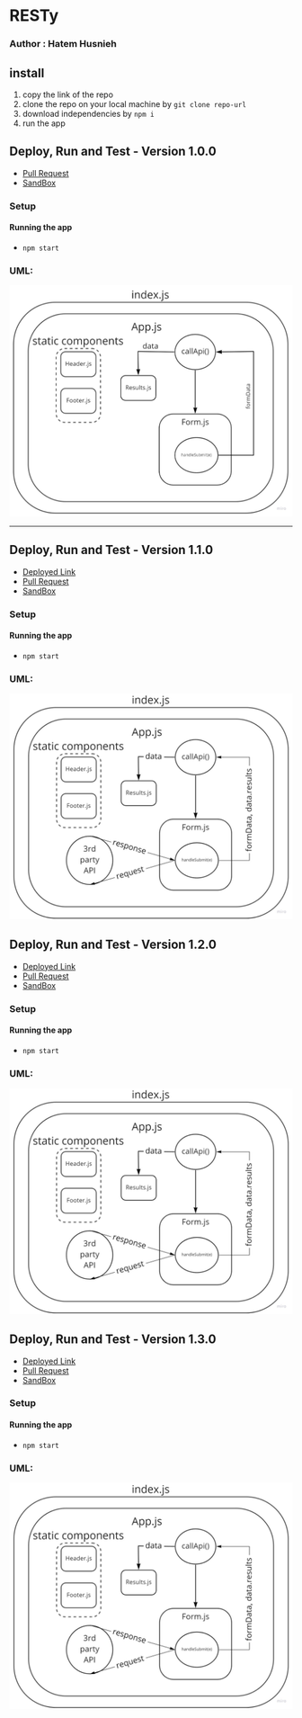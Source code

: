 # RESTy

### Author : Hatem Husnieh

## install

1. copy the link of the repo
1. clone the repo on your local machine by `git clone repo-url`
1. download independencies by `npm i`
1. run the app

## Deploy, Run and Test - Version 1.0.0

- [Pull Request](https://github.com/Hatemhusnieh/RESTy/pull/1)
- [SandBox](https://codesandbox.io/s/magical-golick-4x3cu?file=/resty/src/App.js)

### Setup

#### Running the app

- `npm start`

### UML:

![uml](resources/uml-1.jpg)

---

## Deploy, Run and Test - Version 1.1.0

- [Deployed Link](https://resty-hatem.netlify.app/)
- [Pull Request](https://github.com/Hatemhusnieh/RESTy/pull/2)
- [SandBox](https://codesandbox.io/s/loving-dust-mc8dp)

### Setup

#### Running the app

- `npm start`

### UML:

![uml](resources/useState-Hook.jpg)

## Deploy, Run and Test - Version 1.2.0

- [Deployed Link](https://resty-hatem.netlify.app/)
- [Pull Request](https://github.com/Hatemhusnieh/RESTy/pull/5)
- [SandBox](https://codesandbox.io/s/friendly-haze-c3kry)

### Setup

#### Running the app

- `npm start`

### UML:

![uml](resources/useState-Hook.jpg)

## Deploy, Run and Test - Version 1.3.0

- [Deployed Link](https://resty-hatem.netlify.app/)
- [Pull Request]()
- [SandBox]()

### Setup

#### Running the app

- `npm start`

### UML:

![uml](resources/useState-Hook.jpg)
